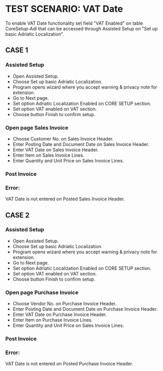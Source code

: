 # TEST SCENARIO: VAT Date

To enable VAT Date functionality set field "VAT Enabled" on table CoreSetup-Adl that can be accessed through Assisted Setup on "Set up basic Adriatic Localization".

## CASE 1

### Assisted Setup

-	Open Assisted Setup.
-	Choose Set up basic Adriatic Localization.
-	Program opens wizard where you accept warning & privacy note for extension.
-	Go to Next page.
-	Set option Adriatic Localization Enabled on CORE SETUP section.
-	Set option VAT enabled on VAT section.
-	Choose button Finish to confirm setup.

### Open page Sales Invoice

-	Choose Customer No. on Sales Invoice Header.
-	Enter Posting Date and Document Date on Sales Invoice Header.
-	Enter VAT Date on Sales Invoice Header.
-	Enter Item on Sales Invoice Lines.
-	Enter Quantity and Unit Price on Sales Invoice Lines.

### Post Invoice

### Error:

VAT Date is not entered on Posted Sales Invoice Header.

## CASE 2

### Assisted Setup

-	Open Assisted Setup.
-	Choose Set up basic Adriatic Localization.
-	Program opens wizard where you accept warning & privacy note for extension.
-	Go to Next page.
-	Set option Adriatic Localization Enabled on CORE SETUP section.
-	Set option VAT enabled on VAT section.
-	Choose button Finish to confirm setup.

### Open page Purchase Invoice

-	Choose Vendor No. on Purchase Invoice Header.
-	Enter Posting Date and Document Date on Purchase Invoice Header.
-	Enter VAT Date on Purchase Invoice Header.
-	Enter Item on Purchase Invoice Lines.
-	Enter Quantity and Unit Price on Sales Invoice Lines.

### Post Invoice

### Error:

VAT Date is not entered on Posted Purchase Invoice Header.